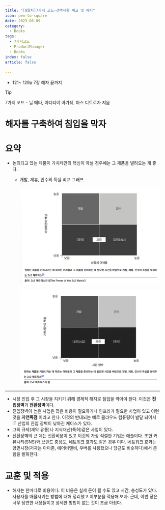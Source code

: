 ```yaml
---
title: "[9일차]7가지 코드-선택사항 비교 및 해자"
icon: pen-to-square
date: 2023-06-09
category:
  - Books
tags:
  - 7가지코드
  - ProductManager
  - Books
index: false
article: false

---
```

- 121~ 129p 7장 해자 끝까지

<!-- more -->

>[!tip]
>7가지 코드 - 닐 메타, 아디티야 아가쉐, 파스 디트로자 지음

# 해자를 구축하여 침입을 막자

# 요약

- 논의되고 있는 제품이 가치제안의 핵심이 아닐 경우에는 그 제품을 빌려오는 게 좋다.
    - 개발, 제휴, 인수의 득실 비교 그래프
        
        ![Untitled](image-09/Untitled.png)
        
        ![Untitled](image-09/Untitled%201.png)
        

---

- 시장 진입 후 그 시장을 지키기 위해  경제적 해자로 침입을 막아야 한다. 이것은 **진입장벽**과 **전환장벽**이다.
- 진입장벽이 높은 사업은 많은 비용이 필요하거나 인프라가 필요한 사업이 있고 이런 것을 **자연독점** 이라고 한다. 이것의 반대되는 예로 클라우드 컴퓨팅이 발달 되어서 IT 산업의 진입 장벽이 낮아진 케이스가 있다.  
- 그외 규제(제약 유통)나 지식재산(특허)같은 사업이 있다.
- 전환장벽의 큰 예는 전환비용이 있고 이것의 가장 적절한 기업은 애플이다. 또한 커뮤니티(SNS)와 브랜드 충성도, 네트워크 효과도 같은 경우 이다. 
네트워크 효과는 양면시장(저자는 아마존, 에어비앤비, 우버를 사용했으나 당근도 비슷하다)에서 큰 힘을 발휘한다.

# 교훈 및 적용

- 해자는 한마디로 비용이다. 이 비용은 실제 돈이 될 수도 있고 시간, 충성도가 있다. 사용자를 매몰시키는 방법에 대해 정리했고 이부분을 적용해 보자. 근데, 이번 장은 너무 당연한 내용들이고 상세한 방법이 없는 것이 조금 아쉽다.